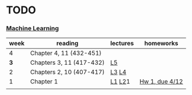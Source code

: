 TODO
====

### [Machine Learning](http://blogs.evergreen.edu/cpat/stats/)
| week | reading                 | lectures                | homeworks
|------|-------------------------|-------------------------|---------------------------------|
| 4    |Chapter 4, 11 (432-451)  |                         |
| **3**|Chapters 3, 11 (417-432) |[L5][ml-l5]              |
| 2    |Chapters 2, 10 (407-417) |[L3][ml-l3] [L4][ml-l4]  |
| 1    |Chapter 1                |[L1][ml-l1] [L2][ml-l2]1 | [Hw 1, due 4/12][ml-hw1]
|      |                         |                         |

[ml-page]: http://blogs.evergreen.edu/cpat/stats/
[ml-lab1]: http://blogs.evergreen.edu/cpat/ml-lab-1/
[ml-lab2]: http://blogs.evergreen.edu/cpat/ml-lab-2/
[ml-hw1]: http://blogs.evergreen.edu/cpat/homework-1-due-april-11/
[ml-l1]: http://blogs.evergreen.edu/cpat/ml-lab-1/
[ml-l2]: http://blogs.evergreen.edu/cpat/lecture-2/
[ml-l3]: http://blogs.evergreen.edu/cpat/231-2/
[ml-l4]: http://blogs.evergreen.edu/cpat/ml-lecture-4/
[ml-l5]: http://blogs.evergreen.edu/cpat/lecture-5/

